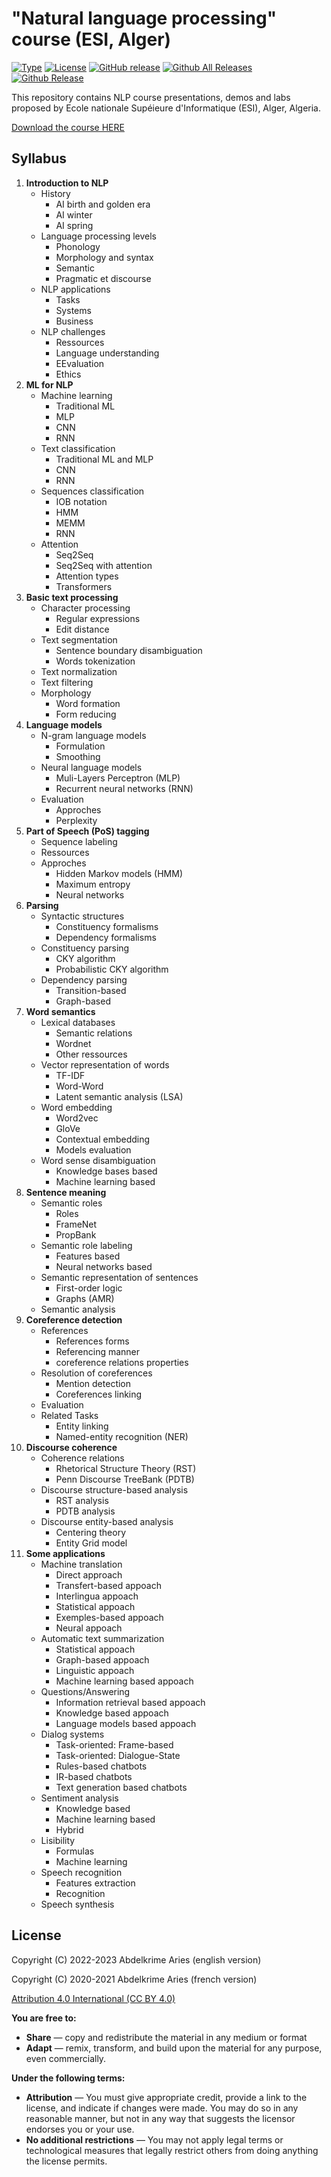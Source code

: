 # "Natural language processing" course (ESI, Alger)

[![Type](https://img.shields.io/badge/type-Course-0014A8.svg?style=flat)](https://github.com/projeduc/ESI_NLP)
[![License](https://img.shields.io/badge/license-CC--BY_4.0-0014A8.svg?style=flat)](https://creativecommons.org/licenses/by/4.0/deed.en)
[![GitHub release](https://img.shields.io/github/release/projeduc/ESI_NLP.svg)](https://github.com/projeduc/ESI_NLP/releases)
[![Github All Releases](https://img.shields.io/github/downloads/projeduc/ESI_NLP/total.svg)](https://github.com/projeduc/ESI_NLP/releases)
[![Github Release](https://img.shields.io/github/downloads/projeduc/ESI_NLP/latest/total.svg)](https://github.com/projeduc/ESI_NLP/releases/latest)

This repository contains NLP course presentations, demos and labs proposed by Ecole nationale Supéieure d'Informatique (ESI), Alger, Algeria.

[Download the course HERE](https://github.com/projeduc/ESI_NLP/releases/latest)

## Syllabus

1. **Introduction to NLP**
    - History
        - AI birth and golden era
        - AI winter
        - AI spring
    - Language processing levels
        - Phonology
        - Morphology and syntax
        - Semantic
        - Pragmatic et discourse
    - NLP applications
        - Tasks
        - Systems
        - Business
    - NLP challenges
        - Ressources
        - Language understanding
        - EEvaluation
        - Ethics
1. **ML for NLP**
    - Machine learning
        - Traditional ML
        - MLP
        - CNN
        - RNN
    - Text classification
        - Traditional ML and MLP
        - CNN
        - RNN
    - Sequences classification
        - IOB notation
        - HMM
        - MEMM
        - RNN
    - Attention
        - Seq2Seq
        - Seq2Seq with attention
        - Attention types
        - Transformers
1. **Basic text processing**
    - Character processing
        - Regular expressions
        - Edit distance
    - Text segmentation
        - Sentence boundary disambiguation
        - Words tokenization
    - Text normalization
    - Text filtering
    - Morphology
        - Word formation
        - Form reducing
1. **Language models**
    - N-gram language models
        - Formulation
        - Smoothing
    - Neural language models
        - Muli-Layers Perceptron (MLP)
        - Recurrent neural networks (RNN)
    - Evaluation
        - Approches
        - Perplexity
1. **Part of Speech (PoS) tagging**
    - Sequence labeling
    - Ressources
    - Approches
        - Hidden Markov models (HMM)
        - Maximum entropy
        - Neural networks
1. **Parsing**
    - Syntactic structures
        - Constituency formalisms
        - Dependency formalisms
    - Constituency parsing
        - CKY algorithm
        - Probabilistic CKY algorithm
    - Dependency parsing
        - Transition-based
        - Graph-based
1. **Word semantics**
    - Lexical databases
        - Semantic relations
        - Wordnet
        - Other ressources
    - Vector representation of words
        - TF-IDF
        - Word-Word
        - Latent semantic analysis (LSA)
    - Word embedding
        - Word2vec
        - GloVe
        - Contextual embedding
        - Models evaluation
    - Word sense disambiguation
        - Knowledge bases based
        - Machine learning based
1. **Sentence meaning**
    - Semantic roles
        - Roles
        - FrameNet
        - PropBank
    - Semantic role labeling
        - Features based
        - Neural networks based
    - Semantic representation of sentences
        - First-order logic
        - Graphs (AMR)
    - Semantic analysis
1. **Coreference detection**
    - References
        - References forms
        - Referencing manner
        - coreference relations properties
    - Resolution of coreferences
        - Mention detection
        - Coreferences linking
    - Evaluation
    - Related Tasks
        - Entity linking
        - Named-entity recognition (NER)
1. **Discourse coherence**
    - Coherence relations
        - Rhetorical Structure Theory (RST)
        - Penn Discourse TreeBank (PDTB)
    - Discourse structure-based analysis
        - RST analysis
        - PDTB analysis
    - Discourse entity-based analysis
        - Centering theory
        - Entity Grid model
1. **Some applications**
    - Machine translation
        - Direct approach
        - Transfert-based appoach
        - Interlingua appoach
        - Statistical appoach
        - Exemples-based appoach
        - Neural appoach
    - Automatic text summarization
        - Statistical appoach
        - Graph-based appoach
        - Linguistic appoach
        - Machine learning based appoach
    - Questions/Answering
        - Information retrieval based appoach
        - Knowledge based appoach
        - Language models based appoach
    - Dialog systems
        - Task-oriented: Frame-based
        - Task-oriented: Dialogue-State
        - Rules-based chatbots
        - IR-based chatbots
        - Text generation based chatbots
    - Sentiment analysis
        - Knowledge based
        - Machine learning based
        - Hybrid
    - Lisibility
        - Formulas
        - Machine learning
    - Speech recognition
        - Features extraction
        - Recognition
    - Speech synthesis


## License

Copyright (C) 2022-2023  Abdelkrime Aries (english version)

Copyright (C) 2020-2021  Abdelkrime Aries (french version)


[Attribution 4.0 International (CC BY 4.0)](https://creativecommons.org/licenses/by/4.0/deed.en)

**You are free to:**
- **Share** — copy and redistribute the material in any medium or format
- **Adapt** — remix, transform, and build upon the material
for any purpose, even commercially.

**Under the following terms:**
- **Attribution** — You must give appropriate credit, provide a link to the license, and indicate if changes were made. You may do so in any reasonable manner, but not in any way that suggests the licensor endorses you or your use.
- **No additional restrictions** — You may not apply legal terms or technological measures that legally restrict others from doing anything the license permits.
